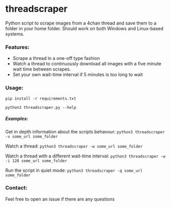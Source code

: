 # threadscraper
Python script to scrape images from a 4chan thread and save them to a folder in your home folder. Should work on both Windows and Linux-based systems.

### Features:
- Scrape a thread in a one-off type fashion
- Watch a thread to continuously download all images with a five minute wait time between scrapes.
- Set your own wait-time interval if 5 minutes is too long to wait

### Usage:
`pip install -r requirements.txt`

`python3 threadscraper.py --help`

##### Examples:
Get in depth information about the scripts behavour:
`python3 threadscraper -v some_url some_folder`

Watch a thread:
`python3 threadscraper -w some_url some_folder`

Watch a thread with a different wait-time interval:
`python3 threadscraper -w -i 120 some_url some_folder`

Run the script in quiet mode:
`python3 threadscraper -q some_url some_folder`

### Contact:
Feel free to open an issue if there are any questions
